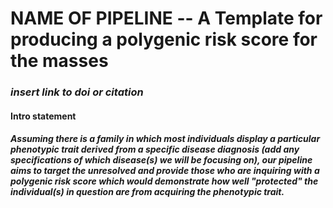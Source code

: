 # **NAME OF PIPELINE** -- A Template for producing a polygenic risk score for the masses
### *insert link to doi or citation*
#### Intro statement 
##### Assuming there is a family in which most individuals display a particular phenotypic trait derived from a specific disease diagnosis (**add any specifications of which disease(s) we will be focusing on**), our pipeline aims to target the unresolved and provide those who are inquiring with a polygenic risk score which would demonstrate how well "protected" the individual(s) in question are from acquiring the phenotypic trait.
